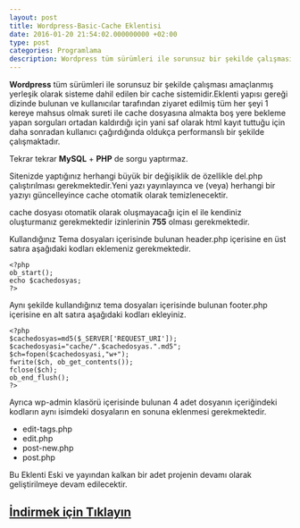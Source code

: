 ```yaml
---
layout: post
title: Wordpress-Basic-Cache Eklentisi
date: 2016-01-20 21:54:02.000000000 +02:00
type: post
categories: Programlama
description: Wordpress tüm sürümleri ile sorunsuz bir şekilde çalışması amaçlanmış yerleşik olarak sisteme dahil edilen bir cache sistemidir. Eklenti
---
```

**Wordpress** tüm sürümleri ile sorunsuz bir şekilde çalışması amaçlanmış yerleşik olarak sisteme dahil edilen bir cache sistemidir.Eklenti yapısı gereği dizinde bulunan ve kullanıcılar tarafından ziyaret edilmiş tüm her şeyi 1 kereye mahsus olmak sureti ile cache dosyasına almakta boş yere bekleme yapan sorguları ortadan kaldırdığı için yani saf olarak html kayıt tuttuğu için daha sonradan kullanıcı çağırdığında oldukça performanslı bir şekilde çalışmaktadır.

Tekrar tekrar **MySQL** + **PHP** de sorgu yaptırmaz.

Sitenizde yaptığınız herhangi büyük bir değişiklik de özellikle del.php çalıştırılması gerekmektedir.Yeni yazı yayınlayınca ve (veya) herhangi bir yazıyı güncelleyince cache otomatik olarak temizlenecektir.

cache dosyası otomatik olarak oluşmayacağı için el ile kendiniz oluşturmanız gerekmektedir izinlerinin **755** olması gerekmektedir.

Kullandığınız Tema dosyaları içerisinde bulunan header.php içerisine en üst satıra aşağıdaki kodları eklemeniz gerekmektedir.

```
<?php
ob_start();
echo $cachedosyas;
?>
```

Aynı şekilde kullandığınız tema dosyaları içerisinde bulunan footer.php içerisine en alt satıra aşağıdaki kodları ekleyiniz.

```
<?php
$cachedosyas=md5($_SERVER['REQUEST_URI']);
$cachedosyasi="cache/".$cachedosyas.".md5";
$ch=fopen($cachedosyasi,"w+");
fwrite($ch, ob_get_contents());
fclose($ch);
ob_end_flush();
?>
```

Ayrıca wp-admin klasörü içerisinde bulunan 4 adet dosyanın içeriğindeki kodların aynı isimdeki dosyaların en sonuna eklenmesi gerekmektedir.

- edit-tags.php
- edit.php
- post-new.php
- post.php

Bu Eklenti Eski ve yayından kalkan bir adet projenin devamı olarak geliştirilmeye devam edilecektir.

## [İndirmek için Tıklayın](https://github.com/MertcanGokgoz/Wp-Basic-Cache/releases)
